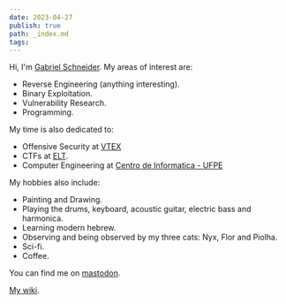 ```yaml
---
date: 2023-04-27
publish: true
path: _index.md
tags:
---
```



Hi, I'm [Gabriel Schneider](/about). My areas of interest are:

- Reverse Engineering (anything interesting).
- Binary Exploitation.
- Vulnerability Research.
- Programming.

My time is also dedicated to:
- Offensive Security at [VTEX](https://vtex.com) 
- CTFs at [ELT](https://epicleet.team/).
- Computer Engineering at [Centro de Informatica - UFPE](https://cin.ufpe.br)


My hobbies also include:
- Painting and Drawing.
- Playing the drums, keyboard, acoustic guitar, electric bass and harmonica.
- Learning modern hebrew.
- Observing and being observed by my three cats: Nyx, Flor and Piolha.
- Sci-fi.
- Coffee.

You can find me on [mastodon](https://infosec.exchange/@gbrls).

[My wiki](https://publish.obsidian.md/0xcafe4200).
